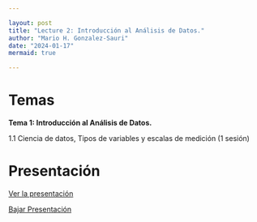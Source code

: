 ```yaml
---

layout: post
title: "Lecture 2: Introducción al Análisis de Datos."
author: "Mario H. Gonzalez-Sauri"
date: "2024-01-17"
mermaid: true

---
```


<!--  FORMAT: https://github.com/adam-p/markdown-here/wiki/Markdown-Cheatsheet -->

# Temas


**Tema 1: Introducción al Análisis de Datos.**

1.1 Ciencia de datos, Tipos de variables y escalas de medición (1 sesión)


# Presentación


[Ver la presentación](https://raw.githack.com/Wario84/FIN1403_MAT_FINANCE/master/_posts/lectures/4_MAT1409_02.html)


<a href="https://github.com/Wario84/FIN1403_MAT_FINANCE/blob/master/_posts/lectures/4_MAT1409_02.html" download>
  Bajar Presentación
</a>